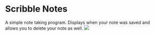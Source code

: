 ﻿# Scribble Notes
 A simple note taking program. Displays when your note was saved and allows you to delete your note as well. 
<img src=https://i.imgur.com/2UMBXoQ.png></img>
